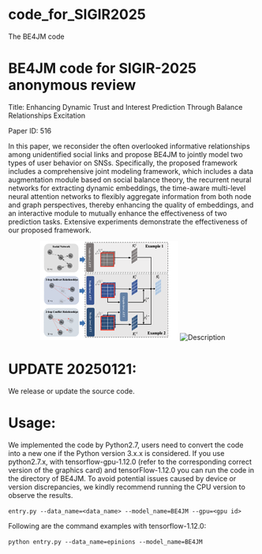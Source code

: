 # code_for_SIGIR2025
The BE4JM code

# BE4JM code for SIGIR-2025 anonymous review 
Title: Enhancing Dynamic Trust and Interest Prediction Through Balance Relationships Excitation

Paper ID: 516


In this paper, we reconsider the often overlooked informative relationships among unidentified social links and propose BE4JM to jointly model two types of user behavior on SNSs. Specifically, the proposed framework includes a comprehensive joint modeling framework, which includes a data augmentation module based on social balance theory, the recurrent neural networks for extracting dynamic embeddings, the time-aware multi-level neural attention networks to flexibly aggregate information from both node and graph perspectives, thereby enhancing the quality of embeddings, and an interactive module to mutually enhance the effectiveness of two prediction tasks. Extensive experiments demonstrate the effectiveness of our proposed framework.

<div align="center">
  <img src="https://github.com/ccct20/code_for_SIGIR_2025/blob/main/images/figure2_new.png" alt="Description" width="280" height="200" />
  <img src="https://github.com/ccct20/code_for_SIGIR_2025/blob/main/images/figure3_new.jpg" alt="Description" width="450" height="200" />
</div>



# UPDATE 20250121:
We release or update the source code.


# Usage:

We implemented the code by Python2.7, users need to convert the code into a new one if the Python version 3.x.x is considered.
If you use python2.7.x, with tensorflow-gpu-1.12.0 (refer to the corresponding correct version of the graphics card) and tensorFlow-1.12.0 you can run the code in the directory of BE4JM. To avoid potential issues caused by device or version discrepancies, we kindly recommend running the CPU version to observe the results.

`entry.py --data_name=<data_name> --model_name=BE4JM --gpu=<gpu id>`

Following are the command examples with tensorflow-1.12.0:

`python entry.py --data_name=epinions --model_name=BE4JM`
